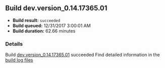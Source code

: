 ## Build dev.version_0.14.17365.01
- **Build result:** `succeeded`
- **Build queued:** 12/31/2017 3:00:01 AM
- **Build duration:** 62.66 minutes
### Details
Build [dev.version_0.14.17365.01](https://winappstudio.visualstudio.com/web/build.aspx?pcguid=a4ef43be-68ce-4195-a619-079b4d9834c2&builduri=vstfs%3a%2f%2f%2fBuild%2fBuild%2f24565) succeeded
Find detailed information in the [build log files](https://uwpctdiags.blob.core.windows.net/buildlogs/dev.version_0.14.17365.01_logs.zip)
